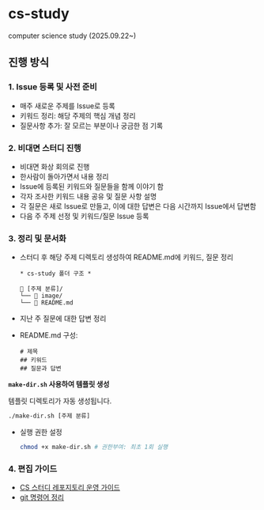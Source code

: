 # cs-study

computer science study (2025.09.22~)

## 진행 방식

### 1️. Issue 등록 및 사전 준비

- 매주 새로운 주제를 Issue로 등록
- 키워드 정리: 해당 주제의 핵심 개념 정리
- 질문사항 추가: 잘 모르는 부분이나 궁금한 점 기록

### 2. 비대면 스터디 진행

- 비대면 화상 회의로 진행
- 한사람이 돌아가면서 내용 정리
- Issue에 등록된 키워드와 질문들을 함께 이야기 함
- 각자 조사한 키워드 내용 공유 및 질문 사항 설명
- 각 질문은 새로 Issue로 만들고, 이에 대한 답변은 다음 시간까지 Issue에서 답변함
- 다음 주 주제 선정 및 키워드/질문 Issue 등록

### 3. 정리 및 문서화

- 스터디 후 해당 주제 디렉토리 생성하여 README.md에 키워드, 질문 정리

  ```
  * cs-study 폴더 구조 *

  📁 [주제 분류]/
  └── 📁 image/
  └── 📄 README.md
  ```

- 지난 주 질문에 대한 답변 정리

- README.md 구성:

  ```
  # 제목
  ## 키워드
  ## 질문과 답변
  ```

**`make-dir.sh` 사용하여 템플릿 생성**

템플릿 디렉토리가 자동 생성됩니다.

```bash
./make-dir.sh [주제 분류]
```

- 실행 권한 설정

  ```bash
  chmod +x make-dir.sh # 권한부여: 최초 1회 실행
  ```

### 4. 편집 가이드

- [CS 스터디 레포지토리 운영 가이드](./%EC%9E%91%EC%84%B1-%EA%B0%80%EC%9D%B4%EB%93%9C/README.md)
- [git 명령어 정리](./%EB%AA%85%EB%A0%B9%EC%96%B4%EC%A0%95%EB%A6%AC//README.md)
